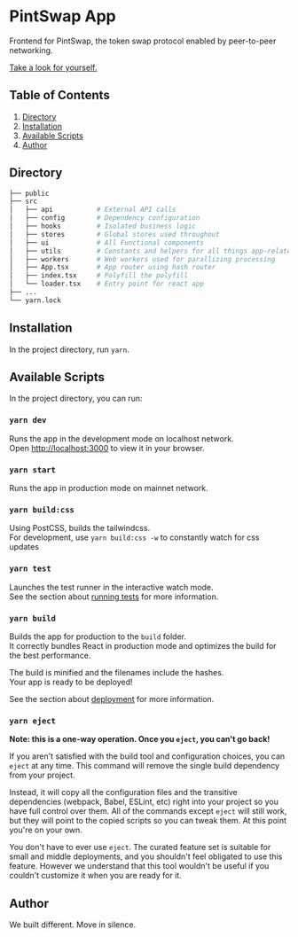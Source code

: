 # PintSwap App

Frontend for PintSwap, the token swap protocol enabled by peer-to-peer networking.

[Take a look for yourself.](https://app.pintswap.com)

## Table of Contents

1. [Directory](https://github.com/pintswap/pintswap-app#directory)
2. [Installation](https://github.com/pintswap/pintswap-app#installation)
3. [Available Scripts](https://github.com/pintswap/pintswap-app#available-scripts)
4. [Author](https://github.com/pintswap/pintswap-app#)

## Directory

```bash
├── public
├── src
│   ├── api           # External API calls
│   ├── config        # Dependency configuration
│   ├── hooks         # Isolated business logic
│   ├── stores        # Global stores used throughout
│   ├── ui            # All Functional components
│   ├── utils         # Constants and helpers for all things app-related
│   ├── workers       # Web workers used for parallizing processing
│   ├── App.tsx       # App router using hash router
│   ├── index.tsx     # Polyfill the polyfill
│   └── loader.tsx    # Entry point for react app
├── ...
└── yarn.lock
```

## Installation

In the project directory, run `yarn`.

## Available Scripts

In the project directory, you can run:

### `yarn dev`

Runs the app in the development mode on localhost network.\
Open [http://localhost:3000](http://localhost:3000) to view it in your browser.

### `yarn start`

Runs the app in production mode on mainnet network.

### `yarn build:css`

Using PostCSS, builds the tailwindcss.\
For development, use `yarn build:css -w` to constantly watch for css updates

### `yarn test`

Launches the test runner in the interactive watch mode.\
See the section about [running tests](https://facebook.github.io/create-react-app/docs/running-tests) for more information.

### `yarn build`

Builds the app for production to the `build` folder.\
It correctly bundles React in production mode and optimizes the build for the best performance.

The build is minified and the filenames include the hashes.\
Your app is ready to be deployed!

See the section about [deployment](https://facebook.github.io/create-react-app/docs/deployment) for more information.

### `yarn eject`

**Note: this is a one-way operation. Once you `eject`, you can't go back!**

If you aren't satisfied with the build tool and configuration choices, you can `eject` at any time. This command will remove the single build dependency from your project.

Instead, it will copy all the configuration files and the transitive dependencies (webpack, Babel, ESLint, etc) right into your project so you have full control over them. All of the commands except `eject` will still work, but they will point to the copied scripts so you can tweak them. At this point you're on your own.

You don't have to ever use `eject`. The curated feature set is suitable for small and middle deployments, and you shouldn't feel obligated to use this feature. However we understand that this tool wouldn't be useful if you couldn't customize it when you are ready for it.

## Author

We built different. Move in silence.
